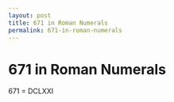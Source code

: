 ```yaml
---
layout: post
title: 671 in Roman Numerals
permalink: 671-in-roman-numerals
---
```


# 671 in Roman Numerals

671 = DCLXXI
